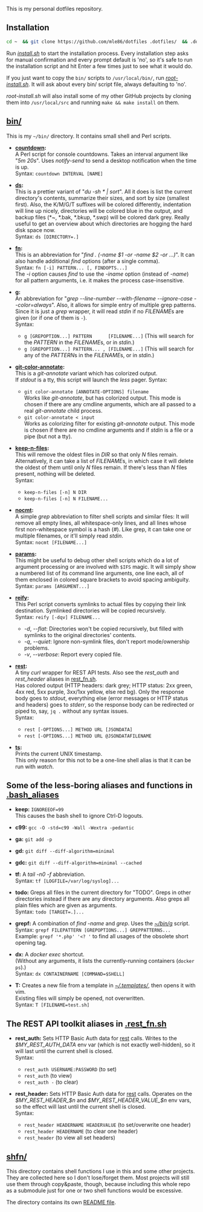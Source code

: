 This is my personal dotfiles repository.


## Installation

```sh
cd ~  && git clone https://github.com/mle86/dotfiles .dotfiles/  && .dotfiles/install.sh
```

Run *[install.sh](install.sh)* to start the installation process.
Every installation step asks for manual confirmation
and every prompt default is 'no',
so it's safe to run the installation script and hit Enter a few times
just to see what it would do.

If you just want to copy the `bin/` scripts
to `/usr/local/bin/`,
run *[root-install.sh](root-install.sh)*.
It will ask about every bin/ script file,
always defaulting to 'no'.

*root-install.sh* will also install some of my other GitHub projects
by cloning them into `/usr/local/src`
and running `make && make install` on them.


## [bin/](bin/)

This is my `~/bin/` directory.
It contains small shell and Perl scripts.

* **[countdown](bin/countdown):**  
	A Perl script for console countdowns.
	Takes an interval argument like "*5m 20s*".
	Uses *notify-send* to send a desktop notification when the time is up.  
	Syntax: `countdown INTERVAL [NAME]`

* **[ds](bin/ds):**  
	This is a prettier variant of "*du -sh * | sort*".
	All it does is list the current directory's contents, summarize their sizes, and sort by size (smallest first).
	Also, the K/M/G/T suffixes will be colored differently,
	indentation will line up nicely,
	directories will be colored blue in the output,
	and backup files (\*~, \*.bak, \*.bkup, \*.swp) will be colored dark grey.
	Really useful to get an overview about which directories are hogging the hard disk space now.  
	Syntax: `ds [DIRECTORY=.]`

* **[fn](bin/fn):**  
	This is an abbreviation for "*find . (-name $1 -or -name $2 -or …)*".
	It can also handle additional *find* options (after a single comma).  
	Syntax: `fn [-i] PATTERN... [, FINDOPTS...]`  
	The *-i* option causes *find* to use the *-iname* option (instead of *-name*) for all pattern arguments,
	i.e. it makes the process case-insensitive.

* **[g](bin/g):**  
	An abbreviation for "*grep --line-number --with-filename --ignore-case --color=always*".
	Also, it allows for simple entry of multiple grep patterns.
	Since it is just a *grep* wrapper, it will read *stdin* if no *FILENAME*s are given (or if one of them is `-`).  
	Syntax:
	* `g [GREPOPTION...] PATTERN      [FILENAME...]` (This will search for the *PATTERN* in the *FILENAME*s, or in *stdin*.)
	* `g [GREPOPTION...] PATTERN... , [FILENAME...]` (This will search for any of the *PATTERN*s in the *FILENAME*s, or in *stdin*.)

* **[git-color-annotate](bin/git-color-annotate):**  
	This is a *git-annotate* variant which has colorized output.  
	If *stdout* is a tty, this script will launch the *less* pager.
	Syntax:
	* `git color-annotate [ANNOTATE-OPTIONS] filename`  
		Works like *git-annotate*, but has colorized output.
		This mode is chosen if there are any cmdline arguments,
		which are all passed to a real *git-annotate* child process.
	* `git color-annotate < input`  
		Works as colorizing filter for existing *git-annotate* output.
		This mode is chosen if there are no cmdline arguments
		and if *stdin* is a file or a pipe (but not a tty).

* **[keep-n-files](bin/keep-n-files):**  
	This will remove the oldest files in *DIR* so that only *N* files remain.
	Alternatively, it can take a list of *FILENAME*s, in which case it will delete the oldest of them until only *N* files remain.
	If there's less than *N* files present, nothing will be deleted.  
	Syntax:
	* `keep-n-files [-n] N DIR`
	* `keep-n-files [-n] N FILENAME...`

* **[nocmt](bin/nocmt):**  
	A simple *grep* abbreviation to filter shell scripts and similar files:
	It will remove all empty lines, all whitespace-only lines,
	and all lines whose first non-whitespace symbol is a hash (*#*).
	Like grep, it can take one or multiple filenames, or it'll simply read *stdin*.  
	Syntax: `nocmt [FILENAME...]`

* **[params](bin/params):**  
	This might be useful to debug other shell scripts which do a lot of argument processing or are involved with `$IFS` magic.
	It will simply show a numbered list of its command line arguments,
	one line each,
	all of them enclosed in colored square brackets to avoid spacing ambiguity.  
	Syntax: `params [ARGUMENT...]`

* **[reify](bin/reify):**  
	This Perl script converts symlinks to actual files by copying their link destination.
	Symlinked directories will be copied recursively.  
	Syntax: `reify [-dqv] FILENAME...`  
	* *-d*, *--flat*: Directories won't be copied recursively,
			but filled with symlinks to the original directories' contents.
	* *-q*, *--quiet*: Ignore non-symlink files,
			don't report mode/ownership problems.
	* *-v*, *--verbose*: Report every copied file.

* **[rest](bin/rest):**  
	A tiny *curl* wrapper for REST API tests.
	Also see the *rest_auth* and *rest_header* aliases in [rest_fn.sh](rest_fn.sh).  
	Has colored output
	(HTTP headers: dark grey;
	 HTTP status: 2xx green, 4xx red, 5xx purple, 3xx/1xx yellow, else red bg).
	Only the response body goes to *stdout*,
	everything else (error messages or HTTP status and headers) goes to *stderr*,
	so the response body can be redirected or piped to, say, `jq .`
	without any syntax issues.  
	Syntax:
	* `rest [-OPTIONS...] METHOD URL [JSONDATA]`
	* `rest [-OPTIONS...] METHOD URL @JSONDATAFILENAME`

* **[ts](bin/ts):**  
	Prints the current UNIX timestamp.  
	This only reason for this not to be a one-line shell alias
	is that it can be run with *watch*.


## Some of the less-boring aliases and functions in [.bash_aliases](bash_aliases.sh)

* **keep:** `IGNOREEOF=99`  
	This causes the bash shell to ignore Ctrl-D logouts.
* **c99:** `gcc -O -std=c99 -Wall -Wextra -pedantic`
* **ga:** `git add -p`
* **gd:** `git diff --diff-algorithm=minimal`
* **gdc:** `git diff --diff-algorithm=minimal --cached`

* **tf:**
	A *tail -n0 -f* abbreviation.  
	Syntax: `tf [LOGFILE=/var/log/syslog]...`

* **todo:**
	Greps all files in the current directory for "TODO".
	Greps in other directories instead if there are any directory arguments.
	Also greps all plain files which are given as arguments.  
	Syntax: `todo [TARGET=.]...`

* **grepf:**
	A combination of *find -name* and *grep*.
	Uses the *[~/bin/g](bin/g)* script.  
	Syntax: `grepf FILEPATTERN [GREPOPTIONS...] GREPPATTERNS...`  
	Example: `grepf '*.php' '<? '` to find all usages of the obsolete short opening tag.

* **dx:**
	A *docker exec* shortcut.  
	(Without any arguments, it lists the currently-running containers (`docker ps`).)  
	Syntax: `dx CONTAINERNAME [COMMAND=$SHELL]`

* **T:**
	Creates a new file from a template in *[~/.templates/](templates/)*, then opens it with vim.  
	Existing files will simply be opened, not overwritten.  
	Syntax: `T [FILENAME=test.sh]`


## The REST API toolkit aliases in [.rest\_fn.sh](rest_fn.sh)

* **rest\_auth:**
	Sets HTTP Basic Auth data for [rest](bin/rest) calls.
	Writes to the *$MY_REST_AUTH_DATA* env var
	(which is not exactly well-hidden),
	so it will last until the current shell is closed.  
	Syntax:
	* `rest_auth USERNAME:PASSWORD` (to set)
	* `rest_auth` (to view)
	* `rest_auth -` (to clear)

* **rest\_header:**
	Sets HTTP Basic Auth data for [rest](bin/rest) calls.
	Operates on the *$MY_REST_HEADER_$n*
	and *$MY_REST_HEADER_VALUE_$n*
	env vars,
	so the effect will last until the current shell is closed.  
	Syntax:
	* `rest_header HEADERNAME HEADERVALUE` (to set/overwrite one header)
	* `rest_header HEADERNAME` (to clear one header)
	* `rest_header` (to view all set headers)


## [shfn/](shfn/)

This directory contains shell functions I use in this and some other projects.
They are collected here so I don't lose/forget them.
Most projects will still use them through copy&paste, though,
because including this whole repo as a submodule just for one or two shell functions would be excessive.

The directory contains its own [README file](shfn/README.md).

